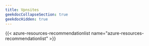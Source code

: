 ```yaml
---
title: Vpnsites
geekdocCollapseSection: true
geekdocHidden: true
---
```


{{< azure-resources-recommendationlist name="azure-resources-recommendationlist" >}}
